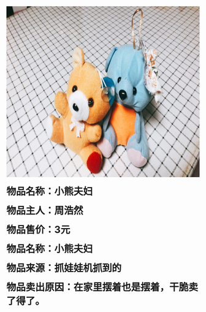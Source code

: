 <html>
	<head>
		<title>六一义卖</title>
	</head>	
	<body>
		<img src="20190523_IMG_3365.JPG" width="850" height="446">
		<p>
			<strong style="font-size:25px">物品名称：小熊夫妇</strong>
		</p>
		<p>
			<strong style="font-size:25px">物品主人：周浩然</strong>
		</p>
		<p>
			<strong style="font-size:25px">物品售价：3元</strong>
		</p>
		<p>
			<strong style="font-size:25px">物品名称：小熊夫妇</strong>
		</p>
		<p>
			<strong style="font-size:25px">物品来源：抓娃娃机抓到的</strong>
		</p>
		<p>
			<strong style="font-size:25px">物品卖出原因：在家里摆着也是摆着，干脆卖了得了。</strong>
		</p>

